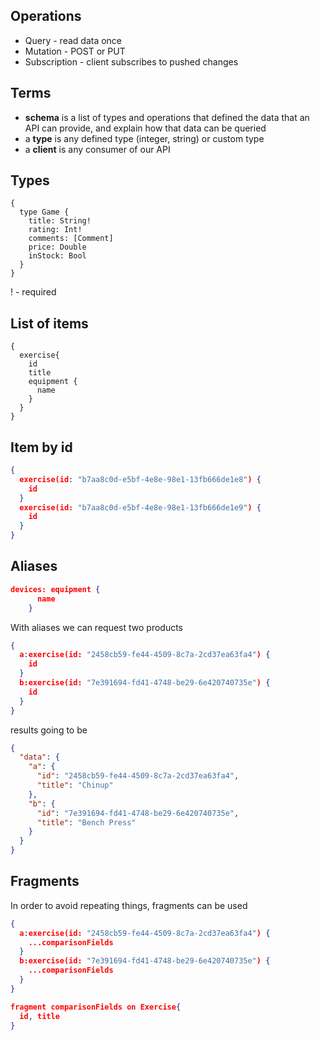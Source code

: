 ## Operations
- Query - read data once
- Mutation - POST or PUT
- Subscription - client subscribes to pushed changes

## Terms
- __schema__ is a list of types and operations that defined the data that an API can provide, and explain how that data can be queried
- a __type__ is any defined type (integer, string) or custom type
- a __client__ is any consumer of our API

## Types
```
{
  type Game {
    title: String!
    rating: Int!
    comments: [Comment]
    price: Double
    inStock: Bool
  }
}
```
! - required

## List of items
```
{
  exercise{
    id
    title
    equipment {
      name
    }
  }
}

```

## Item by id
```json 
{
  exercise(id: "b7aa8c0d-e5bf-4e8e-98e1-13fb666de1e8") {
    id
  }
  exercise(id: "b7aa8c0d-e5bf-4e8e-98e1-13fb666de1e9") {
    id
  }
}
```


## Aliases
``` json
devices: equipment {
      name
    }
```

With aliases we can request two products  
``` json
{
  a:exercise(id: "2458cb59-fe44-4509-8c7a-2cd37ea63fa4") {
    id
  }
  b:exercise(id: "7e391694-fd41-4748-be29-6e420740735e") {
    id
  }
}

```

results going to be
``` json
{
  "data": {
    "a": {
      "id": "2458cb59-fe44-4509-8c7a-2cd37ea63fa4",
      "title": "Chinup"
    },
    "b": {
      "id": "7e391694-fd41-4748-be29-6e420740735e",
      "title": "Bench Press"
    }
  }
}
```

## Fragments
In order to avoid repeating things, fragments can be used
``` json
{
  a:exercise(id: "2458cb59-fe44-4509-8c7a-2cd37ea63fa4") {
    ...comparisonFields
  }
  b:exercise(id: "7e391694-fd41-4748-be29-6e420740735e") {
    ...comparisonFields
  }
}

fragment comparisonFields on Exercise{
  id, title
}
```